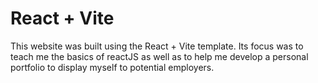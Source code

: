 # React + Vite

This website was built using the React + Vite template. Its focus was to teach me the basics of reactJS as well as to help me develop a personal portfolio to display myself to potential employers.
